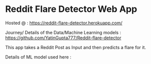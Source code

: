 # Reddit Flare Detector Web App

Hosted @ : https://reddit-flare-detector.herokuapp.com/

Journey/ Details of the Data/Machine Learning models : https://github.com/YatinGupta777/Reddit-flare-detector

This app takes a Reddit Post as Input and then predicts a flare for it. 

Details of ML model used here :

